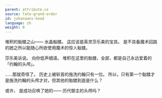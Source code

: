 ```yaml
---
parent: attribute.ce
source: fate-grand-order
id: jokanaans-head
language: zh
weight: 0
---
```


堆积的骷髅之山——
水晶骷髅。
这应该是英灵莎乐美的宝具。
是不具备魔术回路的她之所以能随心所欲使用魔术的惊人骷髅。

莎乐美诉说。
向你低声细语。
堆积在这里的骷髅，全部，都是自己永远爱着的「约翰的头颅」。

……那就奇怪了。
历史上被斩首的施洗约翰只有一位。
所以，只有第一个骷髅才是施洗约翰的头颅才对，但其他的骷髅到底是什么？

或许，
是成功召唤了她的——
历代御主的头颅吗？
